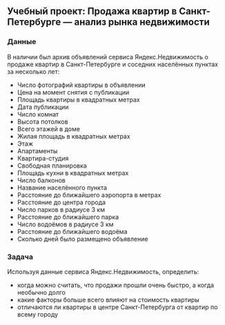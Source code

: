## Учебный проект: Продажа квартир в Санкт-Петербурге — анализ рынка недвижимости

### Данные
В наличии был архив объявлений сервиса Яндекс.Недвижимость о продаже квартир в Санкт-Петербурге и соседних населённых пунктах за несколько лет:

- Число фотографий квартиры в объявлении
- Цена на момент снятия с публикации
- Площадь квартиры в квадратных метрах
- Дата публикации
- Число комнат
- Высота потолков
- Всего этажей в доме
- Жилая площадь в квадратных метрах
- Этаж
- Апартаменты
- Квартира-студия
- Свободная планировка
- Площадь кухни в квадратных метрах
- Число балконов
- Название населённого пункта
- Расстояние до ближайшего аэропорта в метрах
- Расстояние до центра города
- Число парков в радиусе 3 км
- Расстояние до ближайшего парка
- Число водоёмов в радиусе 3 км
- Расстояние до ближайшего водоёма
- Сколько дней было размещено объявление

### Задача
Используя данные сервиса Яндекс.Недвижимость, определить:
- когда можно считать, что продажи прошли очень быстро, а когда необычно долго
- какие факторы больше всего влияют на стоимость квартиры
- отличаются ли квартиры в центре Санкт-Петербурга от квартир по всему городу
